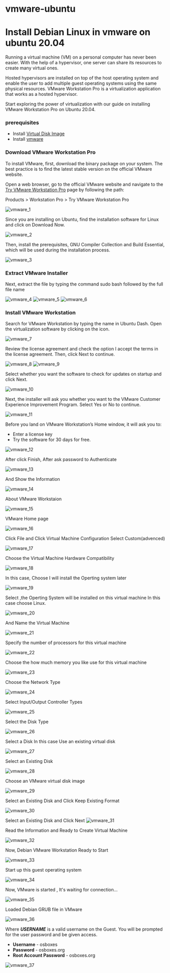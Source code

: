 # vmware-ubuntu

# Install Debian Linux in vmware on ubuntu 20.04

Running a virtual machine (VM) on a personal computer has never been easier. With the help of a hypervisor, one server can share its resources to create many virtual ones.

Hosted hypervisors are installed on top of the host operating system and enable the user to add multiple guest operating systems using the same physical resources. VMware Workstation Pro is a virtualization application that works as a hosted hypervisor.

Start exploring the power of virtualization with our guide on installing VMware Workstation Pro on Ubuntu 20.04.

### prerequisites
* Install [Virtual Disk Image](https://www.osboxes.org/vmware-images/)
* Install [vmware](https://github.com/selvaraj-kuppusamy/vmware-debian/blob/main/vmware/installation/vmware_install.sh)

### Download VMware Workstation Pro

To install VMware, first, download the binary package on your system. The best practice is to find the latest stable version on the official VMware website.

Open a web browser, go to the official VMware website and navigate to the [Try VMware Workstation Pro](https://www.vmware.com/products/workstation-pro/workstation-pro-evaluation.html) page by following the path:

Products > Workstation Pro > Try VMware Workstation Pro


![vmware_1](https://github.com/selvaraj-kuppusamy/vmware-debian/blob/main/assets/vmware_1.png)

Since you are installing on Ubuntu, find the installation software for Linux and click on Download Now.

![vmware_2](https://github.com/selvaraj-kuppusamy/vmware-debian/blob/main/assets/vmware_2.png)

Then, install the prerequisites, GNU Compiler Collection and Build Essential, which will be used during the installation process.

![vmware_3](https://github.com/selvaraj-kuppusamy/vmware-debian/blob/main/assets/vmware_3.png)

### Extract VMware Installer
Next, extract the file by typing the command sudo bash followed by the full file name

![vmware_4](https://github.com/selvaraj-kuppusamy/vmware-debian/blob/main/assets/vmware_4.png)
![vmware_5](https://github.com/selvaraj-kuppusamy/vmware-debian/blob/main/assets/vmware_5.png)
![vmware_6](https://github.com/selvaraj-kuppusamy/vmware-debian/blob/main/assets/vmware_6.png)
### Install VMware Workstation
Search for VMware Workstation by typing the name in Ubuntu Dash. Open the virtualization software by clicking on the icon.

![vmware_7](https://github.com/selvaraj-kuppusamy/vmware-debian/blob/main/assets/vmware_7.png)

Review the license agreement and check the option I accept the terms in the license agreement. Then, click Next to continue.

![vmware_8](https://github.com/selvaraj-kuppusamy/vmware-debian/blob/main/assets/vmware_8.png)
![vmware_9](https://github.com/selvaraj-kuppusamy/vmware-debian/blob/main/assets/vmware_9.png)

Select whether you want the software to check for updates on startup and click Next.

![vmware_10](https://github.com/selvaraj-kuppusamy/vmware-debian/blob/main/assets/vmware_10.png)

Next, the installer will ask you whether you want to the VMware Customer Experience Improvement Program. Select Yes or No to continue.

![vmware_11](https://github.com/selvaraj-kuppusamy/vmware-debian/blob/main/assets/vmware_11.png)

Before you land on VMware Workstation’s Home window, it will ask you to:

* Enter a license key
* Try the software for 30 days for free.

![vmware_12](https://github.com/selvaraj-kuppusamy/vmware-debian/blob/main/assets/vmware_12.png)

After click Finish, After ask password to Authenticate

![vmware_13](https://github.com/selvaraj-kuppusamy/vmware-debian/blob/main/assets/vmware_13.png)

And Show the Information

![vmware_14](https://github.com/selvaraj-kuppusamy/vmware-debian/blob/main/assets/vmware_14.png)

About VMware Workstaion

![vmware_15](https://github.com/selvaraj-kuppusamy/vmware-debian/blob/main/assets/vmware_15.png)

VMware Home page

![vmware_16](https://github.com/selvaraj-kuppusamy/vmware-debian/blob/main/assets/vmware_16.png)

Click File and Click Virtual Machine Configuration
Select Custom(advenced)

![vmware_17](https://github.com/selvaraj-kuppusamy/vmware-debian/blob/main/assets/vmware_17.png)

Choose the Virtual Machine Hardware Compatibility

![vmware_18](https://github.com/selvaraj-kuppusamy/vmware-debian/blob/main/assets/vmware_18.png)

In this case, Choose I will install the Operting system later

![vmware_19](https://github.com/selvaraj-kuppusamy/vmware-debian/blob/main/assets/vmware_19.png)

Select ,the Operting System will be installed on this virtual machine
In this case choose Linux.

![vmware_20](https://github.com/selvaraj-kuppusamy/vmware-debian/blob/main/assets/vmware_20.png)

And Name the Virtual Machine

![vmware_21](https://github.com/selvaraj-kuppusamy/vmware-debian/blob/main/assets/vmware_21.png)

Specify the number of processors for this virtual machine

![vmware_22](https://github.com/selvaraj-kuppusamy/vmware-debian/blob/main/assets/vmware_22.png)

Choose the how much memory you like use for this virtual machine 

![vmware_23](https://github.com/selvaraj-kuppusamy/vmware-debian/blob/main/assets/vmware_23.png)

Choose the Network Type

![vmware_24](https://github.com/selvaraj-kuppusamy/vmware-debian/blob/main/assets/vmware_24.png)

Select Input/Output Controller Types

![vmware_25](https://github.com/selvaraj-kuppusamy/vmware-debian/blob/main/assets/vmware_25.png)

Select the Disk Type

![vmware_26](https://github.com/selvaraj-kuppusamy/vmware-debian/blob/main/assets/vmware_26.png)

Select a Disk
In this case Use an existing virtual disk

![vmware_27](https://github.com/selvaraj-kuppusamy/vmware-debian/blob/main/assets/vmware_27.png)

Select an Existing Disk

![vmware_28](https://github.com/selvaraj-kuppusamy/vmware-debian/blob/main/assets/vmware_28.png)

Choose an VMware virtual disk image

![vmware_29](https://github.com/selvaraj-kuppusamy/vmware-debian/blob/main/assets/vmware_29.png)

Select an Existing Disk and Click Keep Existing Format

![vmware_30](https://github.com/selvaraj-kuppusamy/vmware-debian/blob/main/assets/vmware_30.png)

Select an Existing Disk and Click Next
![vmware_31](https://github.com/selvaraj-kuppusamy/vmware-debian/blob/main/assets/vmware_31.png)

Read the Information  and Ready to Create Virtual Machine

![vmware_32](https://github.com/selvaraj-kuppusamy/vmware-debian/blob/main/assets/vmware_32.png)

Now, Debian VMware Workstation Ready to Start

![vmware_33](https://github.com/selvaraj-kuppusamy/vmware-debian/blob/main/assets/vmware_33.png)

Start up this guest operating system

![vmware_34](https://github.com/selvaraj-kuppusamy/vmware-debian/blob/main/assets/vmware_34.png)

Now, VMware is started , It's waiting for connection...

![vmware_35](https://github.com/selvaraj-kuppusamy/vmware-debian/blob/main/assets/vmware_35.png)

Loaded Debian GRUB file in VMware

![vmware_36](https://github.com/selvaraj-kuppusamy/vmware-debian/blob/main/assets/vmware_36.png)


Where ***USERNAME*** is a valid username on the Guest. You will be prompted for the user password and be given access.
* **Username** - osboxes
* **Password** -  osboxes.org
* **Root Account Password** - osboxes.org


![vmware_37](https://github.com/selvaraj-kuppusamy/vmware-debian/blob/main/assets/vmware_37.png)
